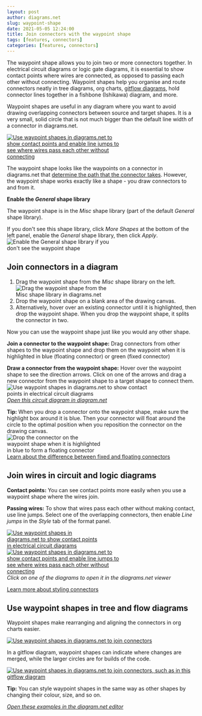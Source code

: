 ```yaml
---
layout: post
author: diagrams.net
slug: waypoint-shape
date: 2021-05-05 12:24:00
title: Join connectors with the waypoint shape
tags: [features, connectors]
categories: [features, connectors]
---
```


The waypoint shape allows you to join two or more connectors together. In electrical circuit diagrams or logic gate diagrams, it is essential to show contact points where wires are connected, as opposed to passing each other without connecting. Waypoint shapes help you organise and route connectors neatly in tree diagrams, org charts, [gitflow diagrams](/blog/gitflow-diagram.html), hold connector lines together in a fishbone (Ishikawa) diagram, and more.

Waypoint shapes are useful in any diagram where you want to avoid drawing overlapping connectors between source and target shapes. It is a very small, solid circle that is not much bigger than the default line width of a connector in diagrams.net. 

[<img src="/assets/img/blog/waypoint-shape-logic.png" style="width=100%;max-width:300px;height:auto;" alt="Use waypoint shapes in diagrams.net to show contact points and enable line jumps to see where wires pass each other without connecting">](https://viewer.diagrams.net/?lightbox=1&highlight=0000ff&page=1&edit=_blank&layers=1&nav=1&title=#Uhttps%3A%2F%2Fraw.githubusercontent.com%2Fjgraph%2Fdrawio-diagrams%2Fdev%2Fexamples%2Fcircuit-logic-examples.drawio)

The waypoint shape looks like the waypoints on a connector in diagrams.net that [determine the path that the connector takes](/blog/waypoints-connectors.html). However, the waypoint shape works exactly like a shape - you draw connectors to and from it.

**Enable the _General_ shape library** 

The waypoint shape is in the _Misc_ shape library (part of the default _General_ shape library). 

If you don't see this shape library, click _More Shapes_ at the bottom of the left panel, enable the _General_ shape library, then click _Apply_.
<br /><img src="/assets/img/blog/shape-library-general.png" style="width=100%;max-width:300px;height:auto;" alt="Enable the General shape library if you don't see the waypoint shape">

## Join connectors in a diagram

1. Drag the waypoint shape from the _Misc_ shape library on the left. 
<br /><img src="/assets/img/blog/waypoint-shape-misc-shape-library.png" style="width=100%;max-width:250px;height:auto;" alt="Drag the waypoint shape from the Misc shape library in diagrams.net">
2. Drop the waypoint shape on a blank area of the drawing canvas. 
3. Alternatively, hover over an existing connector until it is highlighted, then drop the waypoint shape. When you drop the waypoint shape, it splits the connector in two. 

Now you can use the waypoint shape just like you would any other shape. 

**Join a connector to the waypoint shape:** Drag connectors from other shapes to the waypoint shape and drop them on the waypoint when it is highlighted in blue (floating connector) or green (fixed connector) 

**Draw a connector from the waypoint shape:** Hover over the waypoint shape to see the direction arrows. Click on one of the arrows and drag a new connector from the waypoint shape to a target shape to connect them. 
<br /><img src="/assets/img/blog/waypoint-shape-circuit.gif" style="width=100%;max-width:400px;height:auto;" alt="Use waypoint shapes in diagrams.net to show contact points in electrical circuit diagrams">
<br />[_Open this circuit diagram in diagram.net_](https://app.diagrams.net/?splash=0&ui=kennedy&ibs=bpmn2&title=#Uhttps%3A%2F%2Fraw.githubusercontent.com%2Fjgraph%2Fdrawio-diagrams%2Fmaster%2Fblog%2Fwaypoint-shape.drawio)

**Tip:** When you drop a connector onto the waypoint shape, make sure the highlight box around it is blue. Then your connector will float around the circle to the optimal position when you reposition the connector on the drawing canvas. 
<br /><img src="/assets/img/blog/waypoint-shape-floating-connector.png" style="width=100%;max-width:250px;height:auto;" alt="Drop the connector on the waypoint shape when it is highlighted in blue to form a floating connector">
<br />[Learn about the difference between fixed and floating connectors](/doc/faq/connectors.html)


## Join wires in circuit and logic diagrams

**Contact points:** You can see contact points more easily when you use a waypoint shape where the wires join. 

**Passing wires:** To show that wires pass each other without making contact, use line jumps. Select one of the overlapping connectors, then enable _Line jumps_ in the _Style_ tab of the format panel. 

[<img src="/assets/img/blog/waypoint-shape-circuit.png" style="width=100%;max-width:250px;height:auto;" alt="Use waypoint shapes in diagrams.net to show contact points in electrical circuit diagrams">](https://viewer.diagrams.net/?lightbox=1&highlight=0000ff&edit=_blank&layers=1&nav=1&title=#Uhttps%3A%2F%2Fraw.githubusercontent.com%2Fjgraph%2Fdrawio-diagrams%2Fdev%2Fexamples%2Fcircuit-logic-examples.drawio) [<img src="/assets/img/blog/waypoint-shape-logic.png" style="width=100%;max-width:300px;height:auto;" alt="Use waypoint shapes in diagrams.net to show contact points and enable line jumps to see where wires pass each other without connecting">](https://viewer.diagrams.net/?lightbox=1&highlight=0000ff&page=1&edit=_blank&layers=1&nav=1&title=#Uhttps%3A%2F%2Fraw.githubusercontent.com%2Fjgraph%2Fdrawio-diagrams%2Fdev%2Fexamples%2Fcircuit-logic-examples.drawio)
<br />_Click on one of the diagrams to open it in the diagrams.net viewer_

[Learn more about styling connectors](/blog/connectors.html)

## Use waypoint shapes in tree and flow diagrams

Waypoint shapes make rearranging and aligning the connectors in org charts easier.

[<img src="/assets/img/blog/waypoint-shape-tree.png" style="width=100%;max-width:600px;height:auto;" alt="Use waypoint shapes in diagrams.net to join connectors">](https://viewer.diagrams.net/?lightbox=1&highlight=0000ff&edit=_blank&page=3&layers=1&nav=1&title=#Uhttps%3A%2F%2Fraw.githubusercontent.com%2Fjgraph%2Fdrawio-diagrams%2Fdev%2Fblog%2Fwaypoint-shape.drawio)

In a gitflow diagram, waypoint shapes can indicate where changes are merged, while the larger circles are for builds of the code. 

[<img src="/assets/img/blog/waypoint-shape-gitflow.png" style="width=100%;max-width:600px;height:auto;" alt="Use waypoint shapes in diagrams.net to join connectors, such as in this gitflow diagram">](https://viewer.diagrams.net/?lightbox=1&highlight=0000ff&edit=_blank&page=2&layers=1&nav=1&title=#Uhttps%3A%2F%2Fraw.githubusercontent.com%2Fjgraph%2Fdrawio-diagrams%2Fdev%2Fblog%2Fwaypoint-shape.drawio)

**Tip:** You can style waypoint shapes in the same way as other shapes by changing their colour, size, and so on.

[_Open these examples in the diagram.net editor_](https://app.diagrams.net/?splash=0&ui=kennedy&page=2&title=#Uhttps%3A%2F%2Fraw.githubusercontent.com%2Fjgraph%2Fdrawio-diagrams%2Fmaster%2Fblog%2Fwaypoint-shape.drawio)